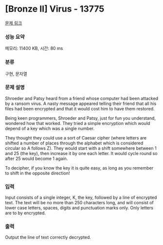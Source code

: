 # [Bronze II] Virus - 13775 

[문제 링크](https://www.acmicpc.net/problem/13775) 

### 성능 요약

메모리: 11400 KB, 시간: 80 ms

### 분류

구현, 문자열

### 문제 설명

<p>Shroeder and Patsy heard from a friend whose computer had been attacked by a ransom virus. A nasty message appeared telling their friend that all his files had been encrypted and that it would cost him to have them restored.</p>

<p>Being keen programmers, Shroeder and Patsy, just for fun you understand, wondered how that worked. They tried a simple encryption which would depend of a key which was a single number.</p>

<p>They thought they could use a sort of Caesar cipher (where letters are shifted a number of places through the alphabet which is considered circular so A follows Z). They would start with a shift somewhere between 1 and 25 (the key), then increase it by one each letter. It would cycle round so after 25 would become 1 again.</p>

<p>To decipher, if you know the key it is quite easy, as long as you remember to shift in the opposite direction!</p>

### 입력 

 <p>Input consists of a single integer, K, the key, followed by a line of encrypted text. The text will be no more than 250 characters long, and will consist of lower case letters, spaces, digits and punctuation marks only. Only letters are to by encrypted.</p>

### 출력 

 <p>Output the line of text correctly decrypted.</p>

